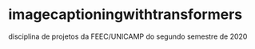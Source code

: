 # imagecaptioningwithtransformers
disciplina de projetos da FEEC/UNICAMP do segundo semestre de 2020
